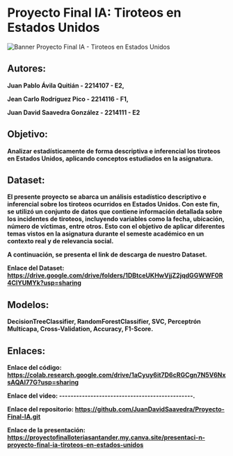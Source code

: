 # Proyecto Final IA: Tiroteos en Estados Unidos

![Banner Proyecto Final IA - Tiroteos en Estados Unidos](https://github.com/user-attachments/assets/df7fe30c-543a-44be-845a-20845a529a1e)


## **Autores:**

**Juan Pablo Ávila Quitián - 2214107 - E2,**

**Jean Carlo Rodríguez Pico - 2214116 - F1,**

**Juan David Saavedra González - 2214111 - E2**


## **Objetivo:**

**Analizar estadísticamente de forma descriptiva e inferencial los tiroteos en Estados Unidos, aplicando conceptos estudiados en la asignatura.**


## **Dataset:**

**El presente proyecto se abarca un análisis estadístico descriptivo e inferencial sobre los tiroteos ocurridos en Estados Unidos. Con este fin, se utilizó un conjunto de datos que contiene información detallada sobre los incidentes de tiroteos, incluyendo variables como la fecha, ubicación, número de víctimas, entre otros. Esto con el objetivo de aplicar diferentes temas vistos en la asignatura durante el semeste académico en un contexto real y de relevancia social.**

**A continuación, se presenta el link de descarga de nuestro Dataset.**

**Enlace del Dataset: https://drive.google.com/drive/folders/1DBtceUKHwVjjZ2jqdGGWWF0R4CIYUMYk?usp=sharing**


## **Modelos:**

**DecisionTreeClassifier, RandomForestClassifier, SVC, Perceptrón Multicapa, Cross-Validation, Accuracy, F1-Score.**


## **Enlaces:**

**Enlace del código: https://colab.research.google.com/drive/1aCyuy6it7D6cRGCgn7N5V6NxsAQAI77G?usp=sharing**

**Enlace del video: -----------------------------------------------.**

**Enlace del repositorio: https://github.com/JuanDavidSaavedra/Proyecto-Final-IA.git**

**Enlace de la presentación: https://proyectofinalloteriasantander.my.canva.site/presentaci-n-proyecto-final-ia-tiroteos-en-estados-unidos**
